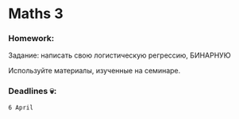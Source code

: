 # Maths 3

### Homework: 
Задание: написать свою логистическую регрессию, БИНАРНУЮ 

Используйте материалы, изученные на семинаре. 

### Deadlines 💀: 
```
6 April
```
